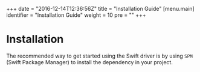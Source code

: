 +++
date = "2016-12-14T12:36:56Z"
title = "Installation Guide"
[menu.main]
  identifier = "Installation Guide"
  weight = 10
  pre = "<i class='fa fa-puzzle-piece'></i>"
+++

# Installation

The recommended way to get started using the Swift driver is by using `SPM` (Swift Package Manager) to install the dependency in your project.

